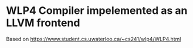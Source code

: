 # WLP4 Compiler impelemented as an LLVM frontend

Based on https://www.student.cs.uwaterloo.ca/~cs241/wlp4/WLP4.html
